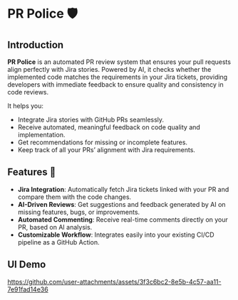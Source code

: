 # PR Police 🛡️

## Introduction

**PR Police** is an automated PR review system that ensures your pull requests align perfectly with Jira stories. Powered by AI, it checks whether the implemented code matches the requirements in your Jira tickets, providing developers with immediate feedback to ensure quality and consistency in code reviews.

It helps you:
- Integrate Jira stories with GitHub PRs seamlessly.
- Receive automated, meaningful feedback on code quality and implementation.
- Get recommendations for missing or incomplete features.
- Keep track of all your PRs’ alignment with Jira requirements.

## Features 🚀
- **Jira Integration**: Automatically fetch Jira tickets linked with your PR and compare them with the code changes.
- **AI-Driven Reviews**: Get suggestions and feedback generated by AI on missing features, bugs, or improvements.
- **Automated Commenting**: Receive real-time comments directly on your PR, based on AI analysis.
- **Customizable Workflow**: Integrates easily into your existing CI/CD pipeline as a GitHub Action.

## UI Demo
https://github.com/user-attachments/assets/3f3c6bc2-8e5b-4c57-aa11-7e91fad14e36

